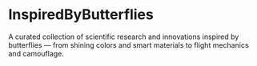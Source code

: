 # InspiredByButterflies
A curated collection of scientific research and innovations inspired by butterflies — from shining colors and smart materials to flight mechanics and camouflage.
